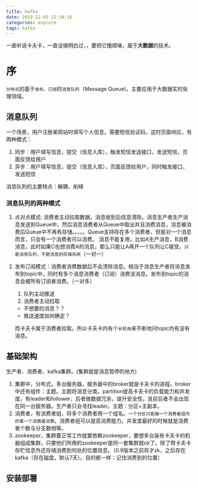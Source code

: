 ```yaml
---
title: kafka
date: 2019-12-03 22:34:16
categories: explore
tags: kafka
---
```


一直听说卡夫卡，一直没搞明白过，，要把它撸顺咯，属于**大数据**的技术。
<!-- mroe -->

# 序
`分布式`的基于`发布、订阅`的`消息队列`（Message Queue)，主要应用于大数据实时处理领域。

## 消息队列
一个场景，用户注册某网站时填写个人信息，需要短信验证码，这时页面响应，有两种模式：
1. 同步：用户填写信息，提交（信息入库），触发短信发送接口，发送短信，页面反馈给用户
2. 异步：用户填写信息，提交（信息入库），页面反馈给用户，同时触发接口，发送短信

消息队列的主要特点：解耦、削峰

### 消息队列的两种模式

1. 点对点模式: 消费者主动拉取数据，消息收到后信息清除。消息生产者生产消息发送到Queue中，然后消息消费者从Queue中取出并且消费消息，消息被消费后Queue中不再有存储。。。。。Queue支持存在多个消费者，但是对一个消息而言，只会有一个消费者可以消费。
    消息不能复用，比如A生产消息，B消费消息，此时如果C也想消费A的消息，那么只能让A再开一个队列让C接受。`只是消息队列，不是消息的存储系统`（一对一）

2. 发布订阅模式：消费者消费数据后不会清除消息。相当于消息生产者将消息发布到topic中，同时有多个消息消费者（订阅）消费该消息。发布到topic的消息会被所有订阅者消费。（一对多）
   
    1. 队列主动推送
    2. 消费者主动拉取
    
    - 不想要的消息？？
    - 推送速度如何确定？
    
    而卡夫卡属于消费者拉取。所以卡夫卡内有个`长轮询`来不断地问topic内有没有消息。

## 基础架构

生产者、消费者、kafka集群。(集群就是消息暂停的地方)

1. 集群中，分布式，多台服务器。服务器中的broker就是卡夫卡的进程。broker中还有组件：主题。主题将消息分类。partition提高卡夫卡的负载能力和并发度。有leader和follower，后者做数据冗余，提升安全性，且前后者不会出现在同一台服务器。生产者只会寻找leader。主题：分区+主副本。
2. 消费者，有消费者组，将多个消费者用一个组名。`一个分区只能被一个消费者组内的某一个消费者消费`。消费者组可以提高消费能力。并发度最好的时候就是消费者个数与分支数相等。
3. zookeeper，集群要正常工作就要依赖zookeeper，要想多台装有卡夫卡的机器组成集群，只要他们所用的zookeeper是同一套集群就ok了。除了帮卡夫卡存贮信息外还存储消费到何处的位置信息。（0.9版本之前存才zk，之后存在kafka（存在磁盘，默认7天）。目的都一样：记住消费到的位置）

## 安装部署

